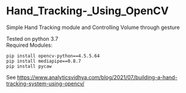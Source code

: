 # Hand_Tracking-_Using_OpenCV
Simple Hand Tracking module and Controlling Volume through gesture</br>

Tested on python 3.7<br>
Required Modules:</br>
```
pip install opencv-python==4.5.5.64
pip install mediapipe==0.8.7
pip install pycaw
```

See https://www.analyticsvidhya.com/blog/2021/07/building-a-hand-tracking-system-using-opencv/
